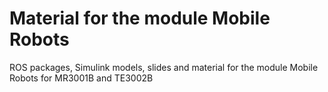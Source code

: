 # Material for the module Mobile Robots
ROS packages, Simulink models, slides and material for the module Mobile Robots for MR3001B and TE3002B

